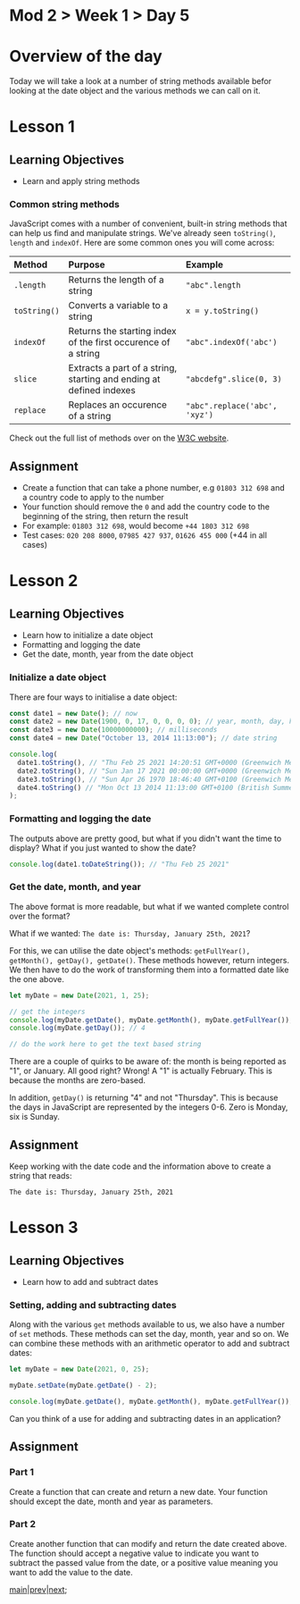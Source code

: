 # Mod 2 > Week 1 > Day 5

# Overview of the day

Today we will take a look at a number of string methods available befor looking at the date object and the various methods we can call on it.

# Lesson 1

## Learning Objectives

- Learn and apply string methods

### Common string methods

JavaScript comes with a number of convenient, built-in string methods that can help us find and manipulate strings. We've already seen `toString()`, `length` and `indexOf`. Here are some common ones you will come across:

| Method       | Purpose                                                             | Example                       |
| :----------- | :------------------------------------------------------------------ | :---------------------------- |
| `.length`    | Returns the length of a string                                      | `"abc".length`                |
| `toString()` | Converts a variable to a string                                     | `x = y.toString()`            |
| `indexOf`    | Returns the starting index of the first occurence of a string       | `"abc".indexOf('abc')`        |
| `slice`      | Extracts a part of a string, starting and ending at defined indexes | `"abcdefg".slice(0, 3)`       |
| `replace`    | Replaces an occurence of a string                                   | `"abc".replace('abc', 'xyz')` |

Check out the full list of methods over on the [W3C website](https://www.w3schools.com/js/js_string_methods.asp).

## Assignment

- Create a function that can take a phone number, e.g `01803 312 698` and a country code to apply to the number
- Your function should remove the `0` and add the country code to the beginning of the string, then return the result
- For example: `01803 312 698`, would become `+44 1803 312 698`
- Test cases: `020 208 8000`, `07985 427 937`, `01626 455 000` (+44 in all cases)

# Lesson 2

## Learning Objectives

- Learn how to initialize a date object
- Formatting and logging the date
- Get the date, month, year from the date object

### Initialize a date object

There are four ways to initialise a date object:

```javascript
const date1 = new Date(); // now
const date2 = new Date(1900, 0, 17, 0, 0, 0, 0); // year, month, day, hours, minutes, seconds, milliseconds
const date3 = new Date(10000000000); // milliseconds
const date4 = new Date("October 13, 2014 11:13:00"); // date string

console.log(
  date1.toString(), // "Thu Feb 25 2021 14:20:51 GMT+0000 (Greenwich Mean Time)"
  date2.toString(), // "Sun Jan 17 2021 00:00:00 GMT+0000 (Greenwich Mean Time)"
  date3.toString(), // "Sun Apr 26 1970 18:46:40 GMT+0100 (Greenwich Mean Time)"
  date4.toString() // "Mon Oct 13 2014 11:13:00 GMT+0100 (British Summer Time)"
);
```

### Formatting and logging the date

The outputs above are pretty good, but what if you didn't want the time to display? What if you just wanted to show the date?

```javascript
console.log(date1.toDateString()); // "Thu Feb 25 2021"
```

### Get the date, month, and year

The above format is more readable, but what if we wanted complete control over the format?

What if we wanted: `The date is: Thursday, January 25th, 2021`?

For this, we can utilise the date object's methods: `getFullYear(), getMonth(), getDay(), getDate()`. These methods however, return integers. We then have to do the work of transforming them into a formatted date like the one above.

```javascript
let myDate = new Date(2021, 1, 25);

// get the integers
console.log(myDate.getDate(), myDate.getMonth(), myDate.getFullYear()); // 25, 1, 2021
console.log(myDate.getDay()); // 4

// do the work here to get the text based string
```

There are a couple of quirks to be aware of: the month is being reported as "1", or January. All good right? Wrong! A "1" is actually February. This is because the months are zero-based.

In addition, `getDay()` is returning "4" and not "Thursday". This is because the days in JavaScript are represented by the integers 0-6. Zero is Monday, six is Sunday.

## Assignment

Keep working with the date code and the information above to create a string that reads:

`The date is: Thursday, January 25th, 2021`

# Lesson 3

## Learning Objectives

- Learn how to add and subtract dates

### Setting, adding and subtracting dates

Along with the various `get` methods available to us, we also have a number of `set` methods. These methods can set the day, month, year and so on. We can combine these methods with an arithmetic operator to add and subtract dates:

```javascript
let myDate = new Date(2021, 0, 25);

myDate.setDate(myDate.getDate() - 2);

console.log(myDate.getDate(), myDate.getMonth(), myDate.getFullYear()); // 23, 0, 2021
```

Can you think of a use for adding and subtracting dates in an application?

## Assignment

### Part 1

Create a function that can create and return a new date. Your function should except the date, month and year as parameters.

### Part 2

Create another function that can modify and return the date created above. The function should accept a negative value to indicate you want to subtract the passed value from the date, or a positive value meaning you want to add the value to the date.

[main](/swe)|[prev](/swe/mod2/wk1/day3.html)|[next](/swe/mod2/wk1/day5.html);
